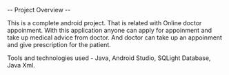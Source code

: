 -- Project Overview --

This is a complete android project. That is related with Online doctor appoinment. With this application anyone can apply for appoinment and take up medical advice from doctor. And doctor can take up an appoinment and give prescription for the patient.

Tools and technologies used - Java, Android Studio, SQLight Database, Java Xml.
